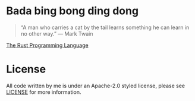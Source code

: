 # Bada bing bong ding dong

> “A man who carries a cat by the tail learns something he can learn in no other way.”
— Mark Twain

[The Rust Programming Language](https://doc.rust-lang.org/book/)

# License
All code written by me is under an Apache-2.0 styled license, please see [LICENSE](https://github.com/willeagren/edurust/blob/main/LICENSE) for more information.
